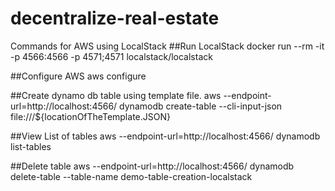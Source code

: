# decentralize-real-estate


Commands for AWS using LocalStack
##Run LocalStack
docker run --rm -it -p 4566:4566 -p 4571;4571 localstack/localstack

##Configure AWS
aws configure

##Create dynamo db table using template file.
aws --endpoint-url=http://localhost:4566/ dynamodb create-table --cli-input-json file:///${locationOfTheTemplate.JSON} 

##View List of tables
aws --endpoint-url=http://localhost:4566/ dynamodb list-tables

##Delete table
aws --endpoint-url=http://localhost:4566/ dynamodb delete-table --table-name demo-table-creation-localstack